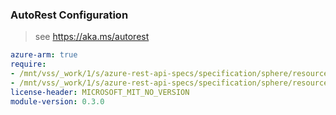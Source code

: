 ### AutoRest Configuration

> see https://aka.ms/autorest

``` yaml
azure-arm: true
require:
- /mnt/vss/_work/1/s/azure-rest-api-specs/specification/sphere/resource-manager/readme.md
- /mnt/vss/_work/1/s/azure-rest-api-specs/specification/sphere/resource-manager/readme.go.md
license-header: MICROSOFT_MIT_NO_VERSION
module-version: 0.3.0
```